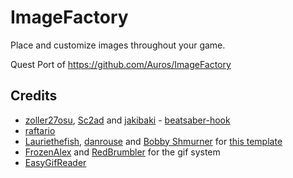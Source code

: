 # ImageFactory

Place and customize images throughout your game.

Quest Port of https://github.com/Auros/ImageFactory

## Credits

* [zoller27osu](https://github.com/zoller27osu), [Sc2ad](https://github.com/Sc2ad) and [jakibaki](https://github.com/jakibaki) - [beatsaber-hook](https://github.com/sc2ad/beatsaber-hook)
* [raftario](https://github.com/raftario)
* [Lauriethefish](https://github.com/Lauriethefish), [danrouse](https://github.com/danrouse) and [Bobby Shmurner](https://github.com/BobbyShmurner) for [this template](https://github.com/Lauriethefish/quest-mod-template)
* [FrozenAlex](https://github.com/FrozenAlex) and [RedBrumbler](https://github.com/RedBrumbler) for the gif system
* [EasyGifReader](https://github.com/Chlumsky/EasyGifReader/tree/master)
